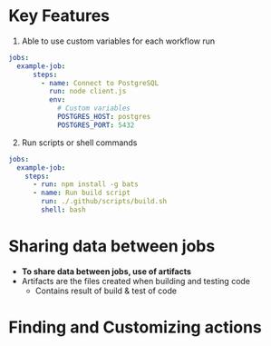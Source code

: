 # Key Features
1. Able to use custom variables for each workflow run
```yaml
jobs:
  example-job:
      steps:
        - name: Connect to PostgreSQL
          run: node client.js
          env:
            # Custom variables
            POSTGRES_HOST: postgres
            POSTGRES_PORT: 5432
```

2. Run scripts or shell commands
```yaml
jobs:
  example-job:
    steps:
      - run: npm install -g bats
      - name: Run build script
        run: ./.github/scripts/build.sh
        shell: bash
```

# Sharing data between jobs
- **To share data between jobs, use of artifacts**
- Artifacts are the files created when building and testing code
    - Contains result of build & test of code

# Finding and Customizing actions